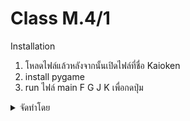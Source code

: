 # Class M.4/1
  <summary>Installation</summary>
  <ol>
    <li>
      <a>โหลดไฟล์แล้วหลังจากนั้นเปิดไฟล์ที่ชื่อ Kaioken</a>
    </li>
     <li>
      <a>install pygame</a>
    </li>
    <li>
      <a>run ไฟล์ main</a>
      <a>F G J K เพื่อกดปุ่ม</a>
    </li>

  </ol>
 
 <details>
  <summary>จัดทำโดย</summary>
  <ol>
    <li>
      <a>นายจิรกร แสงทอง เลขที่ 7 M.4/1</a>
    </li>
    <li>
      <a>นายพีรพัฒน์ อาราเม เลขที่ 23 M.4/1</a>
    </li>
  </ol>
</details>
